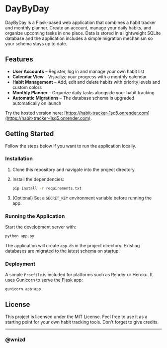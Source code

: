 # DayByDay

DayByDay is a Flask-based web application that combines a habit tracker and monthly planner. Create an account, manage your daily habits, and organize upcoming tasks in one place. Data is stored in a lightweight SQLite database and the application includes a simple migration mechanism so your schema stays up to date.

## Features

- **User Accounts** – Register, log in and manage your own habit list
- **Calendar View** – Visualize your progress with a monthly calendar
- **Habit Management** – Add, edit and delete habits with priority levels and custom colors
- **Monthly Planner** – Organize daily tasks alongside your habit tracking
- **Automatic Migrations** – The database schema is upgraded automatically on launch

Try the hosted version here: [https://habit-tracker-1sq5.onrender.com](https://habit-tracker-1sq5.onrender.com).

## Getting Started

Follow the steps below if you want to run the application locally.

### Installation

1. Clone this repository and navigate into the project directory.
2. Install the dependencies:

   ```bash
   pip install -r requirements.txt
   ```

3. (Optional) Set a `SECRET_KEY` environment variable before running the app.

### Running the Application

Start the development server with:

```bash
python app.py
```

The application will create `app.db` in the project directory. Existing databases are migrated to the latest schema on startup.

### Deployment

A simple `Procfile` is included for platforms such as Render or Heroku. It uses Gunicorn to serve the Flask app:

```bash
gunicorn app:app
```

## License

This project is licensed under the MIT License. Feel free to use it as a starting point for your own habit tracking tools. Don't forget to give credits.

---

### @wnizd

